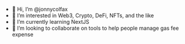 - 👋 Hi, I’m @jonnycolfax
- 👀 I’m interested in Web3, Crypto, DeFi, NFTs, and the like
- 🌱 I’m currently learning NextJS
- 💞️ I’m looking to collaborate on tools to help people manage gas fee expense

<!---
jonnycolfax/jonnycolfax is a ✨ special ✨ repository because its `README.md` (this file) appears on your GitHub profile.
You can click the Preview link to take a look at your changes.
--->
